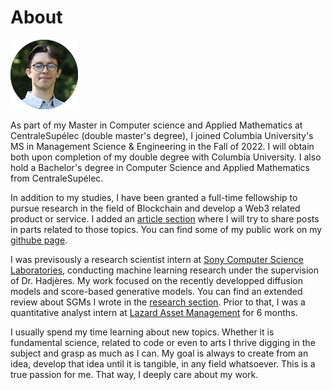 # About

![me](img/testme2.png)

As part of my Master in Computer science and Applied Mathematics at CentraleSupélec (double master's degree), I joined Columbia University's MS in Management Science & Engineering in the Fall of 2022. I will obtain both upon completion of my double degree with Columbia University.
I also hold a Bachelor's degree in Computer Science and Applied Mathematics from CentraleSupélec.

In addition to my studies, I have been granted a full-time fellowship to pursue research in the field of Blockchain and develop a Web3 related product or service. I added an [article section](https://thsgr.github.io/docs/articles/) where I will try to share posts in parts related to those topics. You can find some of my public work on my [githube page](https://github.com/thsgr).


I was previsously a research scientist intern at [Sony Computer Science Laboratories](https://csl.sony.fr/), conducting machine learning research under the supervision of Dr. Hadjères. My work focused on the recently developped diffusion models and score-based generative models. You can find an extended review about SGMs I wrote in the [research section](https://thsgr.github.io/docs/Research/). Prior to that, I was a quantitative analyst intern at [Lazard Asset Management](https://www.lazardassetmanagement.com/) for 6 months.

I usually spend my time learning about new topics. Whether it is fundamental science, related to code or even to arts I thrive digging in the subject and grasp as much as I can. My goal is always to create from an idea, develop that idea until it is tangible, in any field whatsoever. This is a true passion for me. That way, I deeply care about my work.

